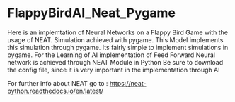 # FlappyBirdAI_Neat_Pygame
Here is an implemtation of Neural Networks on a Flappy Bird Game with the usage of NEAT. Simulation achieved with pygame.
This Model implements this simulation through pygame. Its fairly simple to implement simulations in pygame.
For the Learning of AI implementation of Feed Forward Neural network is achieved through NEAT Module in Python 
Be sure to download the config file, since it is very important in the implementation  through AI

For further info about NEAT go to : https://neat-python.readthedocs.io/en/latest/

